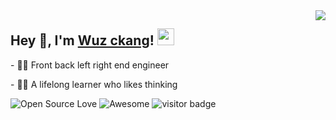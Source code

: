 <!--
### Hi👋 I am <a href="http://www.wuzq.fun">wuz</a>&nbsp;&nbsp;<img style="width:27px;" src="[https://user-images.githubusercontent.com/5679180/79618120-0daffb80-80be-11ea-819e-d2b0fa904d07.gif](https://camo.githubusercontent.com/54b15c13066538aeef612257b5f375cae945e020f1aade4a5527165b019e1578/68747470733a2f2f63646e2e6a7364656c6976722e6e65742f67682f73756e3032323553554e2f73756e3032323553554e2f6173736574732f696d616765732f6d616e5f72756e2e706e67)"></img>
<div align="left"> <img height="137px" src="https://github-readme-stats.vercel.app/api?username=iamwuz&hide_title=true&hide_border=true&show_icons=trueline_height=21&text_color=000&icon_color=000&theme=defaultValue" /> </div>

-->
<img align="right" src="https://github-readme-stats.vercel.app/api?username=iamwuz&show_icons=true&hide_border=true&icon_color=586069&title_color=a0a9af">
<h2>  Hey 👋, I'm <a href="http://www.wuzq.fun" target="_blank">Wuz ckang</a>! <img src="https://camo.githubusercontent.com/54b15c13066538aeef612257b5f375cae945e020f1aade4a5527165b019e1578/68747470733a2f2f63646e2e6a7364656c6976722e6e65742f67682f73756e3032323553554e2f73756e3032323553554e2f6173736574732f696d616765732f6d616e5f72756e2e706e67" width="27px"></h2>
<p>- 👨‍💻 Front back left right end engineer </p>
<p>- 👨‍🎓 A lifelong learner who likes thinking </p>

![Open Source Love](https://badges.frapsoft.com/os/v2/open-source.svg?v=103)
![Awesome](https://cdn.rawgit.com/sindresorhus/awesome/d7305f38d29fed78fa85652e3a63e154dd8e8829/media/badge.svg)
![visitor badge](https://visitor-badge.glitch.me/badge?page_id=iamwuz.visitor-badge&left_color=red&right_color=black) 


<!--
<div align="left"> <img src="https://metrics.lecoq.io/iamwuz?template=classic&config.timezone=Asia%2FShanghai"> </div>
<br><br>
<div align="left" dir="auto">
    <a href="https://www.wuzq.fun" rel="nofollow" target="_blank"><img src="https://camo.githubusercontent.com/f17341d1f14e1905e9ef86a3108ab64f9beb940a9ea48fcd68d8cb91ada0044f/68747470733a2f2f696d672e736869656c64732e696f2f62616467652f576562736974652de58d9ae5aea22d626c7565" data-canonical-src="https://img.shields.io/badge/Website-博客-blue" style="max-width: 100%;"></a> 
    <a href="https://www.youtube.com/@user-xe8ko1lr5f/featured" rel="nofollow" target="_blank"><img src="https://camo.githubusercontent.com/8543581b3be7b694975f425605dc21b5e054864566a940ad9ac61c8b2acc0861/68747470733a2f2f696d672e736869656c64732e696f2f62616467652f596f75547562652de6b2b9e7aea12d633332313336" data-canonical-src="https://img.shields.io/badge/YouTube-油管-c32136" style="max-width: 100%;"></a> 
    <a href="https://space.bilibili.com/349210173/" rel="nofollow" target="_blank"><img src="https://camo.githubusercontent.com/b1eef5b46962c08cac3e579d9295ed12752bf058de1a30260d17664a23b5e94f/68747470733a2f2f696d672e736869656c64732e696f2f62616467652f42696c6962696c692d42e7ab992d666636396234" data-canonical-src="https://img.shields.io/badge/Bilibili-B站-ff69b4" style="max-width: 100%;"></a> 
    <a href="https://blog.csdn.net/qq_35763045" rel="nofollow" target="_blank"><img src="https://camo.githubusercontent.com/6d46a09f75cd1296ac40b6403c33cc4be64e85200516b7d575ad8eddbdbd2eea/68747470733a2f2f696d672e736869656c64732e696f2f62616467652f4353444e2de8aebae59d9b2d633332313336" data-canonical-src="https://img.shields.io/badge/CSDN-论坛-c32136" style="max-width: 100%;"></a> 
  </div>
-->

<!--
**iamwuz/iamwuz** is a ✨ _special_ ✨ repository because its `README.md` (this file) appears on your GitHub profile.

Here are some ideas to get you started:

- 🔭 I’m currently working on ...
- 🌱 I’m currently learning ...
- 👯 I’m looking to collaborate on ...
- 🤔 I’m looking for help with ...
- 💬 Ask me about ...
- 📫 How to reach me: ...
- 😄 Pronouns: ...
- ⚡ Fun fact: ...
-->
